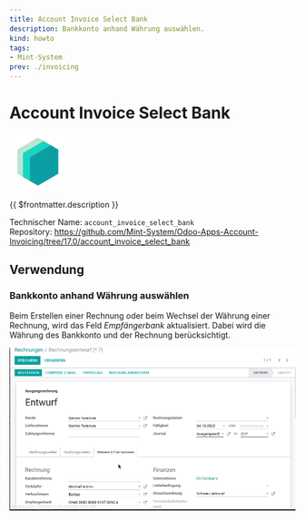 ```yaml
---
title: Account Invoice Select Bank
description: Bankkonto anhand Währung auswählen.
kind: howto
tags:
- Mint-System
prev: ./invoicing
---
```

# Account Invoice Select Bank

![icon_oms_box](attachments/icons_odoo_mint_system.png)

{{ $frontmatter.description }}

Technischer Name: `account_invoice_select_bank`\
Repository: <https://github.com/Mint-System/Odoo-Apps-Account-Invoicing/tree/17.0/account_invoice_select_bank>

## Verwendung

### Bankkonto anhand Währung auswählen

Beim Erstellen einer Rechnung oder beim Wechsel der Währung einer Rechnung, wird das Feld *Empfängerbank* aktualisiert. Dabei wird die Währung des Bankkonto und der Rechnung berücksichtigt.

![Account Invoice Select Bank](attachments/Account%20Invoice%20Select%20Bank.gif)
